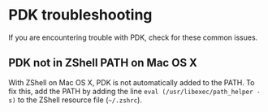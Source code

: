# PDK troubleshooting

If you are encountering trouble with PDK, check for these common issues. 

## PDK not in ZShell PATH on Mac OS X

With ZShell on Mac OS X, PDK is not automatically added to the PATH. To fix
this, add the PATH by adding the line `eval (/usr/libexec/path_helper -s)` to
the ZShell resource file (`~/.zshrc`).

